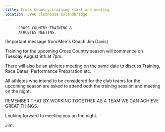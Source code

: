 ```yaml
---
title: Cross Country training start and meeting
location: LVAC clubhouse Islandbridge
---
```


          CROSS COUNTRY TRAINING &
          ATHLETES MEETING.

(Important message from Men's Coach Jim Davis)

Training for the upcoming Cross Country season will commence
on Tuesday August 9th at 7pm.

There will also be an athletes meeting on the same date to discuss
Training, Race Dates, Performance Preparation etc.

All athletes who intend to be considered for the club teams for the
upcoming season are asked to attend both the training session and 
meeting on the night.


REMEMBER THAT BY WORKING TOGETHER AS A TEAM 
WE CAN ACHIEVE GREAT THINGS.

Looking forward to meeting you on the night.

Jim.
